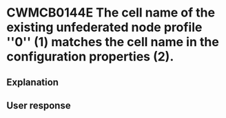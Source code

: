 # CWMCB0144E The cell name of the existing unfederated node profile ''0'' (1) matches the cell name in the configuration properties (2).

## Explanation

## User response